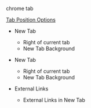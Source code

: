 
chrome tab

[Tab Position Options]()

- New Tab
  - Right of current tab
  - New Tab Background

- New Tab
  - Right of current tab
  - New Tab Background

- External Links
  - External Links in New Tab





